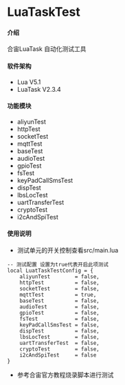 # LuaTaskTest

#### 介绍
合宙LuaTask 自动化测试工具
#### 软件架构
 + Lua V5.1
 + LuaTask V2.3.4
#### 功能模块
 + aliyunTest       
 + httpTest         
 + socketTest       
 + mqttTest         
 + baseTest         
 + audioTest        
 + gpioTest         
 + fsTest           
 + keyPadCallSmsTest
 + dispTest         
 + lbsLocTest       
 + uartTransferTest 
 + cryptoTest       
 + i2cAndSpiTest    
#### 使用说明
 + 测试单元的开关控制查看src/main.lua
```
-- 测试配置 设置为true代表开启此项测试
local LuatTaskTestConfig = {
    aliyunTest        = false,
    httpTest          = false,
    socketTest        = false,
    mqttTest          = true,
    baseTest          = false,
    audioTest         = false,
    gpioTest          = false,
    fsTest            = false,
    keyPadCallSmsTest = false,
    dispTest          = false,
    lbsLocTest        = false,
    uartTransferTest  = false,
    cryptoTest        = false,
    i2cAndSpiTest     = false
}
```
 + 参考合宙官方教程烧录脚本进行测试
